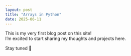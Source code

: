 ```yaml
---
layout: post
title: "Arrays in Python"
date: 2025-06-11
---
```


This is my very first blog post on this site!  
I’m excited to start sharing my thoughts and projects here.

Stay tuned 💫
